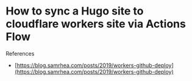 # How to sync a Hugo site to cloudflare workers site via Actions Flow


References

*   [https://blog.samrhea.com/posts/2019/workers-github-deploy](https://blog.samrhea.com/posts/2019/workers-github-deploy)